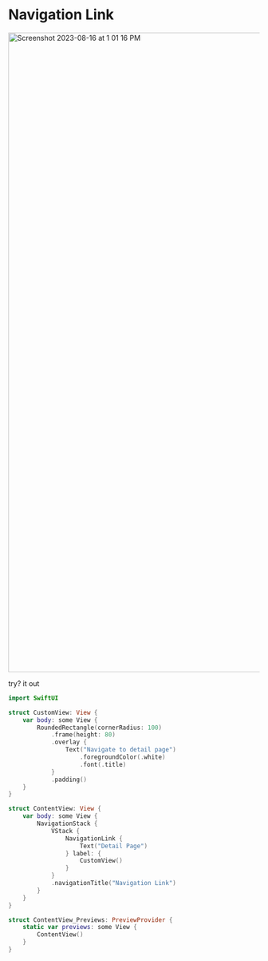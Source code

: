 # Navigation Link 

<img width="1280" alt="Screenshot 2023-08-16 at 1 01 16 PM" src="https://github.com/alexpaul/SwiftUI/assets/1819208/897038cd-1e2f-4608-9426-e221f4b659b4">

try? it out

```swift
import SwiftUI

struct CustomView: View {
    var body: some View {
        RoundedRectangle(cornerRadius: 100)
            .frame(height: 80)
            .overlay {
                Text("Navigate to detail page")
                    .foregroundColor(.white)
                    .font(.title)
            }
            .padding()
    }
}

struct ContentView: View {
    var body: some View {
        NavigationStack {
            VStack {
                NavigationLink {
                    Text("Detail Page")
                } label: {
                    CustomView()
                }
            }
            .navigationTitle("Navigation Link")
        }
    }
}

struct ContentView_Previews: PreviewProvider {
    static var previews: some View {
        ContentView()
    }
}
```
